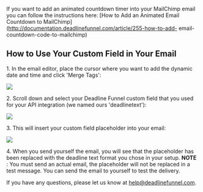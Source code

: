 If you want to add an animated countdown timer into your MailChimp email you
can follow the instructions here:  [How to Add an Animated Email Countdown to
MailChimp](http://documentation.deadlinefunnel.com/article/255-how-to-add-
email-countdown-code-to-mailchimp)

## How to Use Your Custom Field in Your Email

1\. In the email editor, place the cursor where you want to add the dynamic date and time and click 'Merge Tags': 

![](https://s3.amazonaws.com/helpscout.net/docs/assets/53974d6ce4b0c76107b109d1/images/5bc8b905042863158cc79867/file-cCiL9dDxPy.png)

2\. Scroll down and select your Deadline Funnel custom field that you used for your API integration (we named ours 'deadlinetext'): 

![](https://s3.amazonaws.com/helpscout.net/docs/assets/53974d6ce4b0c76107b109d1/images/5bc8b9312c7d3a04dd5bd976/file-mNabYbN1DP.png)

3\. This will insert your custom field placeholder into your email: 

![](https://s3.amazonaws.com/helpscout.net/docs/assets/53974d6ce4b0c76107b109d1/images/5bc8b9712c7d3a04dd5bd97a/file-JROUtx4Zjo.png)

4\. When you send yourself the email, you will see that the placeholder has been replaced with the deadline text format you chose in your setup. 
     **NOTE** : You must send an actual email, the placeholder will not be replaced in a test message. You can send the email to yourself to test the delivery. 
  

If you have any questions, please let us know at
[help@deadlinefunnel.com](mailto:mailto:help@deadlinefunnel.com).


